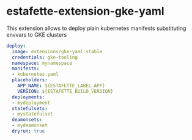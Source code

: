 # estafette-extension-gke-yaml
This extension allows to deploy plain kubernetes manifests substituting envvars to GKE clusters

```yaml
deploy:
  image: extensions/gke-yaml:stable
  credentials: gke-tooling
  namespace: mynamespace
  manifests:
  - kubernetes.yaml
  placeholders:
    APP_NAME: ${ESTAFETTE_LABEL_APP}
    VERSION: ${ESTAFETTE_BUILD_VERSION}
  deployments:
  - mydeployment
  statefulsets:
  - mystatefulset
  deamonsets:
  - mydeamonset
  dryrun: true
```